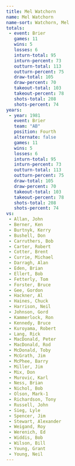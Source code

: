 ```yaml
---
title: Mel Watchorn
name: Mel Watchorn
name-sort: Watchorn, Mel
totals:
 - event: Brier
   games: 11
   wins: 5
   losses: 6
   inturn-total: 95
   inturn-percent: 73
   outturn-total: 113
   outturn-percent: 75
   draw-total: 105
   draw-percent: 70
   takeout-total: 103
   takeout-percent: 78
   shots-total: 208
   shots-percent: 74
years:
 - year: 1981
   event: Brier
   team: "AB"
   position: Fourth
   alternate: false
   games: 11
   wins: 5
   losses: 6
   inturn-total: 95
   inturn-percent: 73
   outturn-total: 113
   outturn-percent: 75
   draw-total: 105
   draw-percent: 70
   takeout-total: 103
   takeout-percent: 78
   shots-total: 208
   shots-percent: 74
vs:
 - Allan, John
 - Berner, Ken
 - Burtnyk, Kerry
 - Bushell, Don
 - Carruthers, Bob
 - Carter, Robert
 - Cotter, Brent
 - Currie, Michael
 - Darragh, Alan
 - Eden, Brian
 - Ellert, Bob
 - Fetterly, Tom
 - Forster, Bruce
 - Gee, Gordon
 - Hackner, Al
 - Haines, Chuck
 - Harrison, Neil
 - Johnson, Gord
 - Kammerlock, Ron
 - Kennedy, Bruce
 - Kuroyama, Robert
 - Lang, Rick
 - MacDonald, Peter
 - MacDonald, Rod
 - McDonald, Toby
 - McGrath, Jim
 - McPhee, Barry
 - Miller, Jim
 - Mix, Don
 - Murovic, Karl
 - Ness, Brian
 - Nichol, Bob
 - Olson, Mark-1
 - Richardson, Tony
 - Russell, John
 - Sieg, Lyle
 - Spencer, Jim
 - Stewart, Alexander
 - Weigand, Roy
 - Werenich, Ed
 - Widdis, Bob
 - Wilson, Bill
 - Young, Grant
 - Young, Neil
---
```

